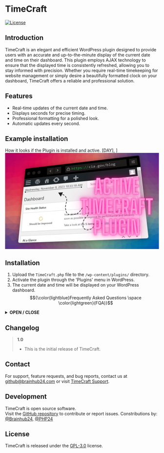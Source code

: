 # TimeCraft

[![License](https://img.shields.io/badge/license-GPL--3.0-blue.svg)](https://www.gnu.org/licenses/gpl-3.0.html)

## Introduction

TimeCraft is an elegant and efficient WordPress plugin designed to provide users with an accurate and up-to-the-minute display of the current date and time on their dashboard. This plugin employs AJAX technology to ensure that the displayed time is consistently refreshed, allowing you to stay informed with precision. Whether you require real-time timekeeping for website management or simply desire a beautifully formatted clock on your dashboard, TimeCraft offers a reliable and professional solution.

## Features

- Real-time updates of the current date and time.
- Displays seconds for precise timing.
- Professional formatting for a polished look.
- Automatic updates every second.

## Example installation
How it looks if the Plugin is installed and active.
[DAY], ]
![Active TimeCraft Plugin.](TimeCraft_cia_example-edit_xD.png)

## Installation

1. Upload the `TimeCraft.php` file to the `/wp-content/plugins/` directory.
2. Activate the plugin through the 'Plugins' menu in WordPress.
3. The current date and time will be displayed on your WordPress dashboard.
$${\color{lightblue}Frequently Asked Questions \space \color{lightgreen}(FQA)}$$
<details>
<summary>
<strong>OPEN / CLOSE</strong>
</summary>
<details>
<summary>
<strong>Q: Is TimeCraft available in multiple languages?</strong>

A: Currently, TimeCraft supports English as its primary language. However, we're actively working on an update to introduce multi-language support, making TimeCraft accessible to a wider audience in the near future.
<!-- <a><img src="fqa_widget_next_Q.svg"/></a>-->
</summary>
<details>
<summary>
<strong>Q: Can I customize the styling of the displayed time?</strong>

A: Absolutely! TimeCraft provides default styling to ensure a polished appearance. For further customization, you have the flexibility to apply your own CSS styles, allowing you to tailor the displayed time to match your website's design and branding.
</summary>
<details>
<summary>
<strong>Q: How frequently does TimeCraft update the displayed time?</strong>

A: TimeCraft leverages AJAX (Asynchronous JavaScript and XML) technology to update the displayed time at a frequency of once every second. This real-time synchronization ensures that the displayed time remains precise and consistently up-to-date, delivering accurate information to users. This mechanism guarantees that the plugin's timekeeping feature is synchronized with the system clock, offering the highest level of accuracy for time-related functions.
</summary>
<details>
<summary>
<strong>Q: Can I deactivate the real-time updates in TimeCraft?</strong>

A: TimeCraft does not currently offer the option to deactivate real-time updates. The plugin is designed to continuously refresh the displayed time to provide the most accurate and up-to-the-minute information. If you have specific feature requests or requirements, please feel free to reach out to our support for further assistance.
</summary>
<details>
<summary>
<strong>Q: Does TimeCraft have any dependencies or compatibility issues with other plugins?</strong>

A: TimeCraft is designed to work seamlessly with most WordPress configurations and themes. It has minimal dependencies and aims for high compatibility. If you encounter any compatibility issues, please reach out to our support for assistance.
</summary>
<details>
<summary>
<strong>Q: Can I find this plugin in the official WordPress plugin directory?</summary></strong>

A: Yes, TimeCraft will soon be available in the official WordPress plugin directory on wordpress.org. We are in the process of submitting it for review by the WordPress staff members. This review may take some time, but rest assured, you'll be able to access TimeCraft through the official directory once it's approved and published.
</summary>
  If you have more question, feel free to ask me "github@brainhub24.com".
</details>
</details>
</details>
</details>
</details>
</details>
</details>
</details>
</details>
</details>
</details>

## Changelog

> **1.0**
> - This is the initial release of TimeCraft.

<!--## Upgrade Notice -->

## Contact

For support, feature requests, and bug reports, contact us at [github@brainhub24.com](mailto:github@brainhub24.com) or visit [TimeCraft Support](http://github.com/brainhub24/Wordpress-TimeCraft-Plugin/).

## Development

TimeCraft is open source software.<br>
Visit the [GitHub repository](http://github24.com/brainhub24/Wordpress-TimeCraft-Plugin/) to contribute or report issues.
Constributions by: [@Brainhub24](http://github24.com/brainhub24/), [@PHP24](http://github24.com/PHP24/)

## License

TimeCraft is released under the [GPL-3.0](https://www.gnu.org/licenses/gpl-3.0.html) license.
